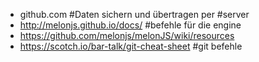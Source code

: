 - github.com			#Daten sichern und übertragen per 					#server
- http://melonjs.github.io/docs/ 	#befehle für die engine
- https://github.com/melonjs/melonJS/wiki/resources
- https://scotch.io/bar-talk/git-cheat-sheet	 #git befehle
